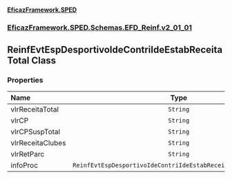#### [EficazFramework.SPED](EficazFrameworkSPED.md 'EficazFramework SPED')
### [EficazFramework.SPED.Schemas.EFD_Reinf.v2_01_01](EficazFramework.SPED.Schemas.EFD_Reinf.v2_01_01.md 'EficazFramework.SPED.Schemas.EFD_Reinf.v2_01_01')

## ReinfEvtEspDesportivoIdeContriIdeEstabReceitaTotal Class
### Properties

| Name | Type | |
| :--- | :---: | :--- |
| vlrReceitaTotal | `String` |  |
| vlrCP | `String` |  |
| vlrCPSuspTotal | `String` |  |
| vlrReceitaClubes | `String` |  |
| vlrRetParc | `String` |  |
| infoProc | `ReinfEvtEspDesportivoIdeContriIdeEstabReceitaTotalInfoProc[]` |  |
